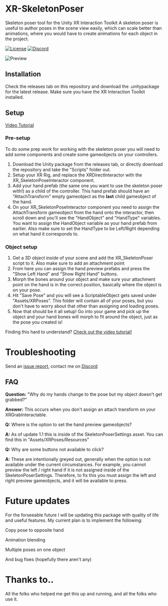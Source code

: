 # XR-SkeletonPoser
Skeleton poser tool for the Unity XR Interaction Toolkit
A skeleton poser is useful to author poses in the scene view easily, which can scale better than animations, where you would have to create animations for each object in the project.

[![License](https://img.shields.io/badge/license-MIT-yellow)](https://github.com/yellowyears/XR-SkeletonPoser/blob/master/LICENSE) [![Discord](https://img.shields.io/badge/discord-%20-blue)](https://discord.gg/Y6GpkRF)

![Preview](https://raw.githubusercontent.com/yellowyears/XR-SkeletonPoser/master/img/xr-skeletonposer-preview.gif)

## Installation
Check the releases tab on this repository and download the .unitypackage for the latest release. Make sure you have the XR Interaction Toolkit installed.

## Setup

[Video Tutorial](https://youtu.be/M7WA779XA0E)

### Pre-setup

To do some prep work for working with the skeleton poser you will need to add some components and create some gameobjects on your controllers.

1. Download the Unity package from the releases tab, or directly download the repository and take the "Scripts" folder out.
2. Setup your XR Rig, and replace the XRDirectInteractor with the XR_SkeletonPoseInteractor component.
3. Add your hand prefab (the same one you want to use the skeleton poser with!) as a child of the controller. This hand prefab should have an "AttachTransform" empty gameobject as the **last** child gameobject of the hand.
4. On your XR_SkeletonPoseInteractor component you need to assign the AttachTransform gameobject from the hand onto the interactor, then scroll down and you'll see the "HandObject" and "HandType" variables. You want to assign the HandObject variable as your hand prefab from earlier. Also make sure to set the HandType to be Left/Right depending on what hand it corresponds to.

### Object setup

1. Get a 3D object inside of your scene and add the XR_SkeletonPoser script to it. Also make sure to add an attachment point 
2. From here you can assign the hand preview prefabs and press the "Show Left Hand" and "Show Right Hand" buttons.
3. Morph the bones around your object and make sure your attachment point on the hand is in the correct position, basically where the object is on your pose.
4. Hit "Save Pose" and you will see a ScriptableObject gets saved under "Assets/XRPoses". This folder will contain all of your poses, but you don't have to worry about that other than assigning and loading poses.
5. Now that should be it all setup! Go into your game and pick up the object and your hand bones will morph to fit around the object, just as the pose you created is!

Finding this hard to understand? [Check out the video tutorial!](https://youtu.be/M7WA779XA0E)


# Troubleshooting

Send an [issue report](https://github.com/yellowyears/XR-SkeletonPoser/issues), contact me on [Discord](https://discord.gg/Y6GpkRF) 

## FAQ
**Question:** "Why do my hands change to the pose but my object doesn't get grabbed?"

**Answer:** This occurs when you don't assign an attach transform on your XRGrabInteractable.

**Q:** Where is the option to set the hand preview gameobjects?

**A:** As of update 1.1 this is inside of the SkeletonPoserSettings asset. You can find this in "Assets/XRPoses/Resources"

**Q:** Why are some buttons not available to click?

**A:** These are intentionally greyed out, generally when the option is not available under the current circumstances. For example, you cannot preview the left / right hand if it is not assigned inside of the SkeletonPoserSettings.
Therefore, to fix this you must assign the left and right preview gameobjects, and it will be available to press.

# Future updates

For the forseeable future I will be updating this package with quality of life and useful features. My current plan is to implement the following:

Copy pose to opposite hand

Animation blending

Multiple poses on one object

And bug fixes (hopefully there aren't any)


# Thanks to..

All the folks who helped me get this up and running, and all the folks who use it. 